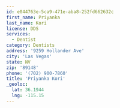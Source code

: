 ```yaml
---
id: e044763e-5ca9-471e-aba8-252fd662632c
first_name: Priyanka
last_name: Kori
license: DDS
services:
  - Dentist
category: Dentists
address: '9259 Hollander Ave'
city: 'Las Vegas'
state: NV
zip: '89148'
phone: '(702) 900-7860'
title: 'Priyanka Kori'
_geoloc:
  lat: 36.1944
  lng: -115.15
---
```

